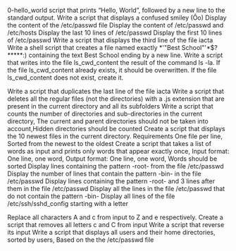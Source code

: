 0-hello_world script that prints “Hello, World”, followed by a new line to the standard output.
Write a script that displays a confused smiley (Ôo)
Display the content of the /etc/passwd file
Display the content of /etc/passwd and /etc/hosts
Display the last 10 lines of /etc/passwd
Display the first 10 lines of /etc/passwd
Write a script that displays the third line of the file iacta
Write a shell script that creates a file named exactly \*\'"Best School"\'\*$\?\*\*\*\*\*:) containing the text Best School ending by a new line.
Write a script that writes into the file ls_cwd_content the result of the command ls -la. If the file ls_cwd_content already exists, it should be overwritten. If the file ls_cwd_content does not exist, create it.

Write a script that duplicates the last line of the file iacta
Write a script that deletes all the regular files (not the directories) with a .js extension that are present in the current directory and all its subfolders
Write a script that counts the number of directories and sub-directories in the current directory, The current and parent directories should not be taken into account,Hidden directories should be counted
Create a script that displays the 10 newest files in the current directory. Requirements One file per line, Sorted from the newest to the oldest
Create a script that takes a list of words as input and prints only words that appear exactly once, Input format: One line, one word, Output format: One line, one word, Words should be sorted
Display lines containing the pattern -root- from the file /etc/passwd
Display the number of lines that contain the pattern -bin- in the file /etc/passwd
Display lines containing the pattern -root- and 3 lines after them in the file /etc/passwd
Display all the lines in the file /etc/passwd that do not contain the pattern -bin-
Display all lines of the file /etc/ssh/sshd_config starting with a letter

Replace all characters A and c from input to Z and e respectively.
Create a script that removes all letters c and C from input
Write a script that reverse its input
Write a script that displays all users and their home directories, sorted by users, Based on the the /etc/passwd file
